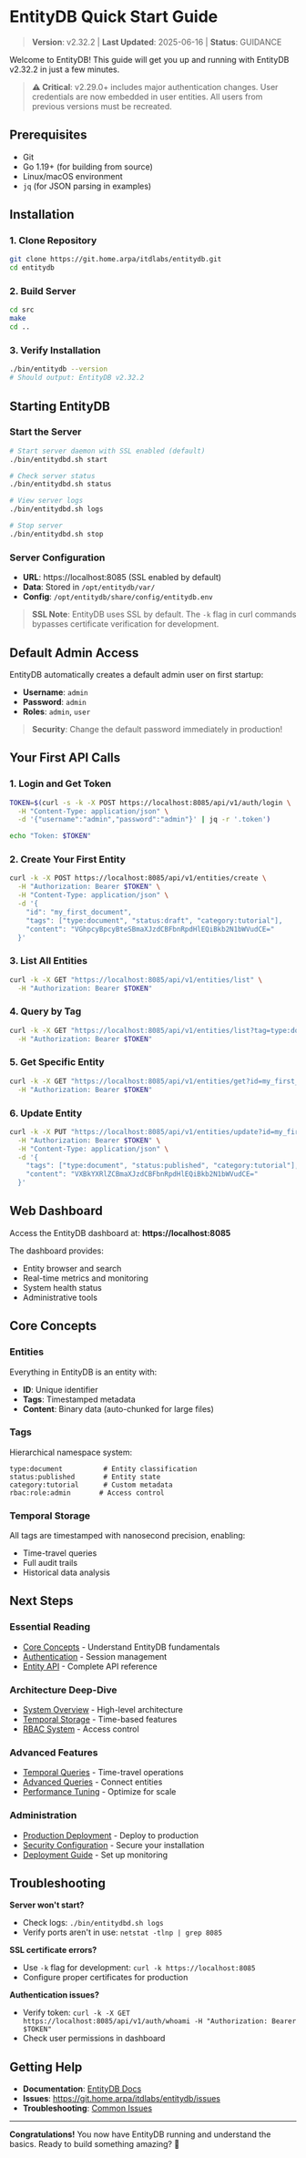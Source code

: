# EntityDB Quick Start Guide

> **Version**: v2.32.2 | **Last Updated**: 2025-06-16 | **Status**: GUIDANCE

Welcome to EntityDB! This guide will get you up and running with EntityDB v2.32.2 in just a few minutes.

> **⚠️ Critical**: v2.29.0+ includes major authentication changes. User credentials are now embedded in user entities. All users from previous versions must be recreated.

## Prerequisites

- Git
- Go 1.19+ (for building from source)
- Linux/macOS environment
- `jq` (for JSON parsing in examples)

## Installation

### 1. Clone Repository
```bash
git clone https://git.home.arpa/itdlabs/entitydb.git
cd entitydb
```

### 2. Build Server
```bash
cd src
make
cd ..
```

### 3. Verify Installation
```bash
./bin/entitydb --version
# Should output: EntityDB v2.32.2
```

## Starting EntityDB

### Start the Server
```bash
# Start server daemon with SSL enabled (default)
./bin/entitydbd.sh start

# Check server status
./bin/entitydbd.sh status

# View server logs
./bin/entitydbd.sh logs

# Stop server
./bin/entitydbd.sh stop
```

### Server Configuration
- **URL**: https://localhost:8085 (SSL enabled by default)
- **Data**: Stored in `/opt/entitydb/var/`
- **Config**: `/opt/entitydb/share/config/entitydb.env`

> **SSL Note**: EntityDB uses SSL by default. The `-k` flag in curl commands bypasses certificate verification for development.

## Default Admin Access

EntityDB automatically creates a default admin user on first startup:
- **Username**: `admin`
- **Password**: `admin`
- **Roles**: `admin`, `user`

> **Security**: Change the default password immediately in production!

## Your First API Calls

### 1. Login and Get Token
```bash
TOKEN=$(curl -s -k -X POST https://localhost:8085/api/v1/auth/login \
  -H "Content-Type: application/json" \
  -d '{"username":"admin","password":"admin"}' | jq -r '.token')

echo "Token: $TOKEN"
```

### 2. Create Your First Entity
```bash
curl -k -X POST https://localhost:8085/api/v1/entities/create \
  -H "Authorization: Bearer $TOKEN" \
  -H "Content-Type: application/json" \
  -d '{
    "id": "my_first_document",
    "tags": ["type:document", "status:draft", "category:tutorial"],
    "content": "VGhpcyBpcyBteSBmaXJzdCBFbnRpdHlEQiBkb2N1bWVudCE="
  }'
```

### 3. List All Entities
```bash
curl -k -X GET "https://localhost:8085/api/v1/entities/list" \
  -H "Authorization: Bearer $TOKEN"
```

### 4. Query by Tag
```bash
curl -k -X GET "https://localhost:8085/api/v1/entities/list?tag=type:document" \
  -H "Authorization: Bearer $TOKEN"
```

### 5. Get Specific Entity
```bash
curl -k -X GET "https://localhost:8085/api/v1/entities/get?id=my_first_document" \
  -H "Authorization: Bearer $TOKEN"
```

### 6. Update Entity
```bash
curl -k -X PUT "https://localhost:8085/api/v1/entities/update?id=my_first_document" \
  -H "Authorization: Bearer $TOKEN" \
  -H "Content-Type: application/json" \
  -d '{
    "tags": ["type:document", "status:published", "category:tutorial"],
    "content": "VXBkYXRlZCBmaXJzdCBFbnRpdHlEQiBkb2N1bWVudCE="
  }'
```

## Web Dashboard

Access the EntityDB dashboard at: **https://localhost:8085**

The dashboard provides:
- Entity browser and search
- Real-time metrics and monitoring  
- System health status
- Administrative tools

## Core Concepts

### Entities
Everything in EntityDB is an entity with:
- **ID**: Unique identifier
- **Tags**: Timestamped metadata
- **Content**: Binary data (auto-chunked for large files)

### Tags
Hierarchical namespace system:
```
type:document          # Entity classification
status:published       # Entity state  
category:tutorial      # Custom metadata
rbac:role:admin       # Access control
```

### Temporal Storage
All tags are timestamped with nanosecond precision, enabling:
- Time-travel queries
- Full audit trails
- Historical data analysis

## Next Steps

### Essential Reading
- [Core Concepts](./04-core-concepts.md) - Understand EntityDB fundamentals
- [Authentication](../api-reference/02-authentication.md) - Session management
- [Entity API](../api-reference/03-entities.md) - Complete API reference

### Architecture Deep-Dive
- [System Overview](../architecture/01-system-overview.md) - High-level architecture
- [Temporal Storage](../architecture/02-temporal-architecture.md) - Time-based features
- [RBAC System](../architecture/03-rbac-architecture.md) - Access control

### Advanced Features
- [Temporal Queries](../user-guide/01-temporal-queries.md) - Time-travel operations
- [Advanced Queries](../user-guide/04-advanced-queries.md) - Connect entities
- [Performance Tuning](../reference/performance/performance.md) - Optimize for scale

### Administration
- [Production Deployment](../admin-guide/02-production-checklist.md) - Deploy to production
- [Security Configuration](../admin-guide/01-security-configuration.md) - Secure your installation
- [Deployment Guide](../admin-guide/02-deployment-guide.md) - Set up monitoring

## Troubleshooting

**Server won't start?**
- Check logs: `./bin/entitydbd.sh logs`
- Verify ports aren't in use: `netstat -tlnp | grep 8085`

**SSL certificate errors?**
- Use `-k` flag for development: `curl -k https://localhost:8085`
- Configure proper certificates for production

**Authentication issues?**
- Verify token: `curl -k -X GET https://localhost:8085/api/v1/auth/whoami -H "Authorization: Bearer $TOKEN"`
- Check user permissions in dashboard

## Getting Help

- **Documentation**: [EntityDB Docs](../README.md)
- **Issues**: https://git.home.arpa/itdlabs/entitydb/issues
- **Troubleshooting**: [Common Issues](../reference/troubleshooting/README.md)

---

**Congratulations!** You now have EntityDB running and understand the basics. Ready to build something amazing? 🚀